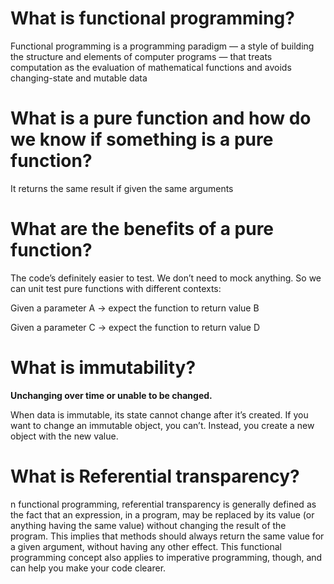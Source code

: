 # What is functional programming?

Functional programming is a programming paradigm — a style of building the structure and elements of computer programs — that treats computation as the evaluation of mathematical functions and avoids changing-state and mutable data 


# What is a pure function and how do we know if something is a pure function?

It returns the same result if given the same arguments

# What are the benefits of a pure function?

The code’s definitely easier to test. We don’t need to mock anything. So we can unit test pure functions with different contexts:

Given a parameter A → expect the function to return value B

Given a parameter C → expect the function to return value D

# What is immutability?

**Unchanging over time or unable to be changed.**

When data is immutable, its state cannot change after it’s created. If you want to change an immutable object, you can’t. Instead, you create a new object with the new value.

# What is Referential transparency?


n functional programming, referential transparency is generally defined as the fact that an expression, in a program, may be replaced by its value (or anything having the same value) without changing the result of the program. This implies that methods should always return the same value for a given argument, without having any other effect. This functional programming concept also applies to imperative programming, though, and can help you make your code clearer.

